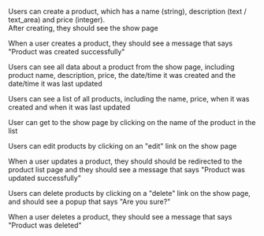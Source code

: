 Users can create a product, which has a name (string), description (text / text_area) and price (integer).  
After creating, they should see the show page

When a user creates a product, they should see a message that says "Product was created successfully"

Users can see all data about a product from the show page, including product name, description, price,
the date/time it was created and the date/time it was last updated

Users can see a list of all products, including the name, price, when it was created and when it was last updated

User can get to the show page by clicking on the name of the product in the list

Users can edit products by clicking on an "edit" link on the show page

When a user updates a product, they should should be redirected to the product list page
and they should see a message that says "Product was updated successfully"

Users can delete products by clicking on a "delete" link on the show page, and should
see a popup that says "Are you sure?"

When a user deletes a product, they should see a message that says "Product was deleted"
